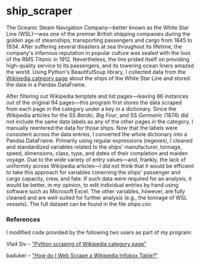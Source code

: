# ship_scraper
 
The Oceanic Steam Navigation Company—better known as the White Star Line (WSL)—was one of the premier British shipping companies during the golden age of steamships, transporting passengers and cargo from 1845 to 1934. After suffering several disasters at sea throughout its lifetime, the company's infamous reputation in popular culture was sealed with the loss of the RMS <i>Titanic</i> in 1912. Nevertheless, the line prided itself on providing high-quality service to its passengers, and its towering ocean liners amazed the world. Using Python's BeautifulSoup library, I collected data from the <a href="https://en.wikipedia.org/wiki/Category:Ships_of_the_White_Star_Line">Wikipedia category page</a> about the ships of the White Star Line and stored the data in a Pandas DataFrame.

After filtering out Wikipedia template and list pages—leaving 86 instances out of the original 94 pages—this program first stores the data scraped from each page in the category under a key in a dictionary. Since the Wikipedia articles for the SS <i>Bardic</i>, <i>Big Four</i>, and SS <i>Germanic</i> (1874) did not include the same data labels as any of the other pages in the category, I manually reentered the data for those ships. Now that the labels were consistent across the data entries, I converted the whole dictionary into a Pandas DataFrame. Primarily using regular expressions (regexes), I cleaned and standardized variables related to the ships' manufacturer, tonnage, speed, dimensions, class, type, and dates of their completion and maiden voyage. Due to the wide variety of entry values—and, frankly, the lack of uniformity across Wikipedia articles—I did not think that it would be efficient to take this approach for variables conerning the ships' passenger and cargo capacity, crew, and fate. If such data were required for an analysis, it would be better, in my opinion, to edit individual entries by hand using software such as Microsoft Excel. The other variables, however, are fully cleaned and are well-suited for further analysis (e.g., the tonnage of WSL vessels). The full dataset can be found in the file <i>ships.csv</i>.


### References
I modified code provided by the following two users as part of my program:

Vlad Siv – <a href="https://stackoverflow.com/questions/70233801/python-scraping-of-wikipedia-category-page">"Python scraping of Wikipedia category page"</a><p>
baduker – <a href="http://5.9.10.113/64256790/how-do-i-web-scrape-a-wikipedia-infobox-table">"How do I Web Scrape a Wikipedia Infobox Table?"</a>
